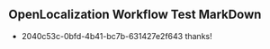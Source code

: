 ## OpenLocalization Workflow Test MarkDown
* 2040c53c-0bfd-4b41-bc7b-631427e2f643 thanks!

<!--HONumber=Jul16_HO3-->



